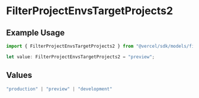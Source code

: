 # FilterProjectEnvsTargetProjects2

## Example Usage

```typescript
import { FilterProjectEnvsTargetProjects2 } from "@vercel/sdk/models/filterprojectenvsop.js";

let value: FilterProjectEnvsTargetProjects2 = "preview";
```

## Values

```typescript
"production" | "preview" | "development"
```